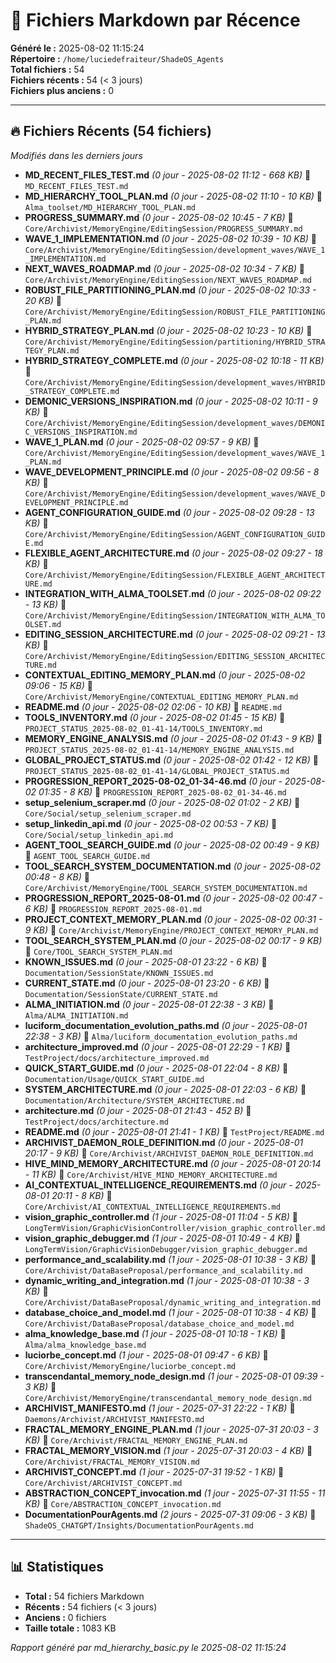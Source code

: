 # 📅 Fichiers Markdown par Récence

**Généré le :** 2025-08-02 11:15:24  
**Répertoire :** `/home/luciedefraiteur/ShadeOS_Agents`  
**Total fichiers :** 54  
**Fichiers récents :** 54 (< 3 jours)  
**Fichiers plus anciens :** 0  

---

## 🔥 Fichiers Récents (54 fichiers)

*Modifiés dans les derniers jours*

- **MD_RECENT_FILES_TEST.md** *(0 jour - 2025-08-02 11:12 - 668 KB)*    📁 `MD_RECENT_FILES_TEST.md`
- **MD_HIERARCHY_TOOL_PLAN.md** *(0 jour - 2025-08-02 11:10 - 10 KB)*    📁 `Alma_toolset/MD_HIERARCHY_TOOL_PLAN.md`
- **PROGRESS_SUMMARY.md** *(0 jour - 2025-08-02 10:45 - 7 KB)*    📁 `Core/Archivist/MemoryEngine/EditingSession/PROGRESS_SUMMARY.md`
- **WAVE_1_IMPLEMENTATION.md** *(0 jour - 2025-08-02 10:39 - 10 KB)*    📁 `Core/Archivist/MemoryEngine/EditingSession/development_waves/WAVE_1_IMPLEMENTATION.md`
- **NEXT_WAVES_ROADMAP.md** *(0 jour - 2025-08-02 10:34 - 7 KB)*    📁 `Core/Archivist/MemoryEngine/EditingSession/NEXT_WAVES_ROADMAP.md`
- **ROBUST_FILE_PARTITIONING_PLAN.md** *(0 jour - 2025-08-02 10:33 - 20 KB)*    📁 `Core/Archivist/MemoryEngine/EditingSession/ROBUST_FILE_PARTITIONING_PLAN.md`
- **HYBRID_STRATEGY_PLAN.md** *(0 jour - 2025-08-02 10:23 - 10 KB)*    📁 `Core/Archivist/MemoryEngine/EditingSession/partitioning/HYBRID_STRATEGY_PLAN.md`
- **HYBRID_STRATEGY_COMPLETE.md** *(0 jour - 2025-08-02 10:18 - 11 KB)*    📁 `Core/Archivist/MemoryEngine/EditingSession/development_waves/HYBRID_STRATEGY_COMPLETE.md`
- **DEMONIC_VERSIONS_INSPIRATION.md** *(0 jour - 2025-08-02 10:11 - 9 KB)*    📁 `Core/Archivist/MemoryEngine/EditingSession/development_waves/DEMONIC_VERSIONS_INSPIRATION.md`
- **WAVE_1_PLAN.md** *(0 jour - 2025-08-02 09:57 - 9 KB)*    📁 `Core/Archivist/MemoryEngine/EditingSession/development_waves/WAVE_1_PLAN.md`
- **WAVE_DEVELOPMENT_PRINCIPLE.md** *(0 jour - 2025-08-02 09:56 - 8 KB)*    📁 `Core/Archivist/MemoryEngine/EditingSession/development_waves/WAVE_DEVELOPMENT_PRINCIPLE.md`
- **AGENT_CONFIGURATION_GUIDE.md** *(0 jour - 2025-08-02 09:28 - 13 KB)*    📁 `Core/Archivist/MemoryEngine/EditingSession/AGENT_CONFIGURATION_GUIDE.md`
- **FLEXIBLE_AGENT_ARCHITECTURE.md** *(0 jour - 2025-08-02 09:27 - 18 KB)*    📁 `Core/Archivist/MemoryEngine/EditingSession/FLEXIBLE_AGENT_ARCHITECTURE.md`
- **INTEGRATION_WITH_ALMA_TOOLSET.md** *(0 jour - 2025-08-02 09:22 - 13 KB)*    📁 `Core/Archivist/MemoryEngine/EditingSession/INTEGRATION_WITH_ALMA_TOOLSET.md`
- **EDITING_SESSION_ARCHITECTURE.md** *(0 jour - 2025-08-02 09:21 - 13 KB)*    📁 `Core/Archivist/MemoryEngine/EditingSession/EDITING_SESSION_ARCHITECTURE.md`
- **CONTEXTUAL_EDITING_MEMORY_PLAN.md** *(0 jour - 2025-08-02 09:06 - 15 KB)*    📁 `Core/Archivist/MemoryEngine/CONTEXTUAL_EDITING_MEMORY_PLAN.md`
- **README.md** *(0 jour - 2025-08-02 02:06 - 10 KB)*    📁 `README.md`
- **TOOLS_INVENTORY.md** *(0 jour - 2025-08-02 01:45 - 15 KB)*    📁 `PROJECT_STATUS_2025-08-02_01-41-14/TOOLS_INVENTORY.md`
- **MEMORY_ENGINE_ANALYSIS.md** *(0 jour - 2025-08-02 01:43 - 9 KB)*    📁 `PROJECT_STATUS_2025-08-02_01-41-14/MEMORY_ENGINE_ANALYSIS.md`
- **GLOBAL_PROJECT_STATUS.md** *(0 jour - 2025-08-02 01:42 - 12 KB)*    📁 `PROJECT_STATUS_2025-08-02_01-41-14/GLOBAL_PROJECT_STATUS.md`
- **PROGRESSION_REPORT_2025-08-02_01-34-46.md** *(0 jour - 2025-08-02 01:35 - 8 KB)*    📁 `PROGRESSION_REPORT_2025-08-02_01-34-46.md`
- **setup_selenium_scraper.md** *(0 jour - 2025-08-02 01:02 - 2 KB)*    📁 `Core/Social/setup_selenium_scraper.md`
- **setup_linkedin_api.md** *(0 jour - 2025-08-02 00:53 - 7 KB)*    📁 `Core/Social/setup_linkedin_api.md`
- **AGENT_TOOL_SEARCH_GUIDE.md** *(0 jour - 2025-08-02 00:49 - 9 KB)*    📁 `AGENT_TOOL_SEARCH_GUIDE.md`
- **TOOL_SEARCH_SYSTEM_DOCUMENTATION.md** *(0 jour - 2025-08-02 00:48 - 8 KB)*    📁 `Core/Archivist/MemoryEngine/TOOL_SEARCH_SYSTEM_DOCUMENTATION.md`
- **PROGRESSION_REPORT_2025-08-01.md** *(0 jour - 2025-08-02 00:47 - 6 KB)*    📁 `PROGRESSION_REPORT_2025-08-01.md`
- **PROJECT_CONTEXT_MEMORY_PLAN.md** *(0 jour - 2025-08-02 00:31 - 9 KB)*    📁 `Core/Archivist/MemoryEngine/PROJECT_CONTEXT_MEMORY_PLAN.md`
- **TOOL_SEARCH_SYSTEM_PLAN.md** *(0 jour - 2025-08-02 00:17 - 9 KB)*    📁 `Core/TOOL_SEARCH_SYSTEM_PLAN.md`
- **KNOWN_ISSUES.md** *(0 jour - 2025-08-01 23:22 - 6 KB)*    📁 `Documentation/SessionState/KNOWN_ISSUES.md`
- **CURRENT_STATE.md** *(0 jour - 2025-08-01 23:20 - 6 KB)*    📁 `Documentation/SessionState/CURRENT_STATE.md`
- **ALMA_INITIATION.md** *(0 jour - 2025-08-01 22:38 - 3 KB)*    📁 `Alma/ALMA_INITIATION.md`
- **luciform_documentation_evolution_paths.md** *(0 jour - 2025-08-01 22:38 - 3 KB)*    📁 `Alma/luciform_documentation_evolution_paths.md`
- **architecture_improved.md** *(0 jour - 2025-08-01 22:29 - 1 KB)*    📁 `TestProject/docs/architecture_improved.md`
- **QUICK_START_GUIDE.md** *(0 jour - 2025-08-01 22:04 - 8 KB)*    📁 `Documentation/Usage/QUICK_START_GUIDE.md`
- **SYSTEM_ARCHITECTURE.md** *(0 jour - 2025-08-01 22:03 - 6 KB)*    📁 `Documentation/Architecture/SYSTEM_ARCHITECTURE.md`
- **architecture.md** *(0 jour - 2025-08-01 21:43 - 452 B)*    📁 `TestProject/docs/architecture.md`
- **README.md** *(0 jour - 2025-08-01 21:41 - 1 KB)*    📁 `TestProject/README.md`
- **ARCHIVIST_DAEMON_ROLE_DEFINITION.md** *(0 jour - 2025-08-01 20:17 - 9 KB)*    📁 `Core/Archivist/ARCHIVIST_DAEMON_ROLE_DEFINITION.md`
- **HIVE_MIND_MEMORY_ARCHITECTURE.md** *(0 jour - 2025-08-01 20:14 - 11 KB)*    📁 `Core/Archivist/HIVE_MIND_MEMORY_ARCHITECTURE.md`
- **AI_CONTEXTUAL_INTELLIGENCE_REQUIREMENTS.md** *(0 jour - 2025-08-01 20:11 - 8 KB)*    📁 `Core/Archivist/AI_CONTEXTUAL_INTELLIGENCE_REQUIREMENTS.md`
- **vision_graphic_controller.md** *(1 jour - 2025-08-01 11:04 - 5 KB)*    📁 `LongTermVision/GraphicVisionController/vision_graphic_controller.md`
- **vision_graphic_debugger.md** *(1 jour - 2025-08-01 10:49 - 4 KB)*    📁 `LongTermVision/GraphicVisionDebugger/vision_graphic_debugger.md`
- **performance_and_scalability.md** *(1 jour - 2025-08-01 10:38 - 3 KB)*    📁 `Core/Archivist/DataBaseProposal/performance_and_scalability.md`
- **dynamic_writing_and_integration.md** *(1 jour - 2025-08-01 10:38 - 3 KB)*    📁 `Core/Archivist/DataBaseProposal/dynamic_writing_and_integration.md`
- **database_choice_and_model.md** *(1 jour - 2025-08-01 10:38 - 4 KB)*    📁 `Core/Archivist/DataBaseProposal/database_choice_and_model.md`
- **alma_knowledge_base.md** *(1 jour - 2025-08-01 10:18 - 1 KB)*    📁 `Alma/alma_knowledge_base.md`
- **luciorbe_concept.md** *(1 jour - 2025-08-01 09:47 - 6 KB)*    📁 `Core/Archivist/MemoryEngine/luciorbe_concept.md`
- **transcendantal_memory_node_design.md** *(1 jour - 2025-08-01 09:39 - 3 KB)*    📁 `Core/Archivist/MemoryEngine/transcendantal_memory_node_design.md`
- **ARCHIVIST_MANIFESTO.md** *(1 jour - 2025-07-31 22:22 - 1 KB)*    📁 `Daemons/Archivist/ARCHIVIST_MANIFESTO.md`
- **FRACTAL_MEMORY_ENGINE_PLAN.md** *(1 jour - 2025-07-31 20:03 - 3 KB)*    📁 `Core/Archivist/FRACTAL_MEMORY_ENGINE_PLAN.md`
- **FRACTAL_MEMORY_VISION.md** *(1 jour - 2025-07-31 20:03 - 4 KB)*    📁 `Core/Archivist/FRACTAL_MEMORY_VISION.md`
- **ARCHIVIST_CONCEPT.md** *(1 jour - 2025-07-31 19:52 - 1 KB)*    📁 `Core/Archivist/ARCHIVIST_CONCEPT.md`
- **ABSTRACTION_CONCEPT_invocation.md** *(1 jour - 2025-07-31 11:55 - 11 KB)*    📁 `Core/ABSTRACTION_CONCEPT_invocation.md`
- **DocumentationPourAgents.md** *(2 jours - 2025-07-31 09:06 - 3 KB)*    📁 `ShadeOS_CHATGPT/Insights/DocumentationPourAgents.md`

---

## 📊 Statistiques

- **Total :** 54 fichiers Markdown
- **Récents :** 54 fichiers (< 3 jours)
- **Anciens :** 0 fichiers
- **Taille totale :** 1083 KB

*Rapport généré par md_hierarchy_basic.py le 2025-08-02 11:15:24*